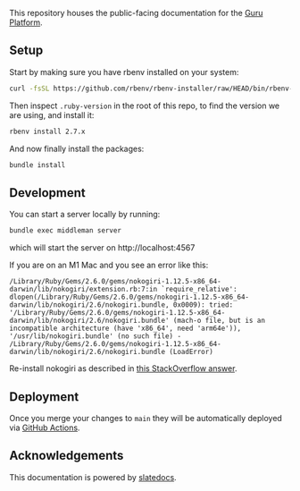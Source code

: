 This repository houses the public-facing documentation for the [Guru Platform](https://formguru.fitness).

Setup
------------

Start by making sure you have rbenv installed on your system:
```bash
curl -fsSL https://github.com/rbenv/rbenv-installer/raw/HEAD/bin/rbenv-installer | bash
```
Then inspect `.ruby-version` in the root of this repo, to find the version we are using, and install it:
```bash
rbenv install 2.7.x
```
And now finally install the packages:
```bash
bundle install
```

Development
------------
You can start a server locally by running:
```bash
bundle exec middleman server
```
which will start the server on http://localhost:4567

If you are on an M1 Mac and you see an error like this:

    /Library/Ruby/Gems/2.6.0/gems/nokogiri-1.12.5-x86_64-darwin/lib/nokogiri/extension.rb:7:in `require_relative': dlopen(/Library/Ruby/Gems/2.6.0/gems/nokogiri-1.12.5-x86_64-darwin/lib/nokogiri/2.6/nokogiri.bundle, 0x0009): tried: '/Library/Ruby/Gems/2.6.0/gems/nokogiri-1.12.5-x86_64-darwin/lib/nokogiri/2.6/nokogiri.bundle' (mach-o file, but is an incompatible architecture (have 'x86_64', need 'arm64e')), '/usr/lib/nokogiri.bundle' (no such file) - /Library/Ruby/Gems/2.6.0/gems/nokogiri-1.12.5-x86_64-darwin/lib/nokogiri/2.6/nokogiri.bundle (LoadError)


Re-install nokogiri as described in [this StackOverflow
answer](https://stackoverflow.com/a/69817978/895769).

Deployment
------------
Once you merge your changes to `main` they will be automatically deployed via [GitHub Actions](https://github.com/Formguru/docs/actions).

Acknowledgements
------------
This documentation is powered by [slatedocs](https://github.com/slatedocs/slate).
